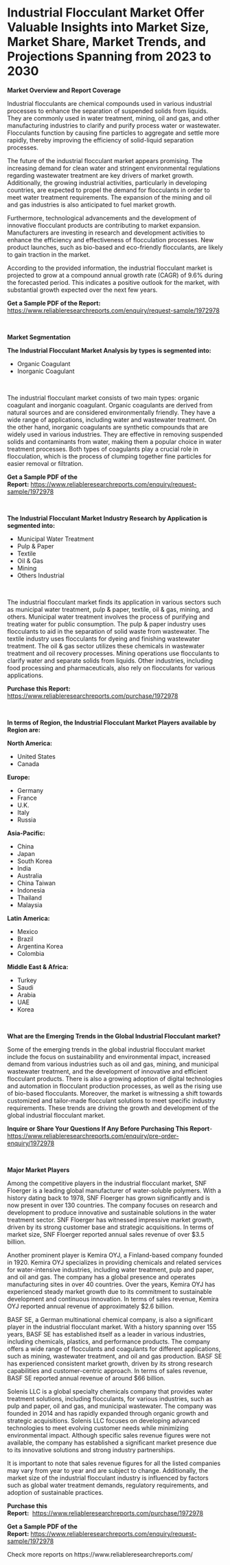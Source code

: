 <p><h1>Industrial Flocculant Market Offer Valuable Insights into Market Size, Market Share, Market Trends, and Projections Spanning from 2023 to 2030</h1></p><p><strong>Market Overview and Report Coverage</strong></p>
<p><p>Industrial flocculants are chemical compounds used in various industrial processes to enhance the separation of suspended solids from liquids. They are commonly used in water treatment, mining, oil and gas, and other manufacturing industries to clarify and purify process water or wastewater. Flocculants function by causing fine particles to aggregate and settle more rapidly, thereby improving the efficiency of solid-liquid separation processes.</p><p>The future of the industrial flocculant market appears promising. The increasing demand for clean water and stringent environmental regulations regarding wastewater treatment are key drivers of market growth. Additionally, the growing industrial activities, particularly in developing countries, are expected to propel the demand for flocculants in order to meet water treatment requirements. The expansion of the mining and oil and gas industries is also anticipated to fuel market growth.</p><p>Furthermore, technological advancements and the development of innovative flocculant products are contributing to market expansion. Manufacturers are investing in research and development activities to enhance the efficiency and effectiveness of flocculation processes. New product launches, such as bio-based and eco-friendly flocculants, are likely to gain traction in the market.</p><p>According to the provided information, the industrial flocculant market is projected to grow at a compound annual growth rate (CAGR) of 9.6% during the forecasted period. This indicates a positive outlook for the market, with substantial growth expected over the next few years.</p></p>
<p><strong>Get a Sample PDF of the Report:</strong> <a href="https://www.reliableresearchreports.com/enquiry/request-sample/1972978">https://www.reliableresearchreports.com/enquiry/request-sample/1972978</a></p>
<p>&nbsp;</p>
<p><strong>Market Segmentation</strong></p>
<p><strong>The Industrial Flocculant Market Analysis by types is segmented into:</strong></p>
<p><ul><li>Organic Coagulant</li><li>Inorganic Coagulant</li></ul></p>
<p>&nbsp;</p>
<p><p>The industrial flocculant market consists of two main types: organic coagulant and inorganic coagulant. Organic coagulants are derived from natural sources and are considered environmentally friendly. They have a wide range of applications, including water and wastewater treatment. On the other hand, inorganic coagulants are synthetic compounds that are widely used in various industries. They are effective in removing suspended solids and contaminants from water, making them a popular choice in water treatment processes. Both types of coagulants play a crucial role in flocculation, which is the process of clumping together fine particles for easier removal or filtration.</p></p>
<p><strong>Get a Sample PDF of the Report:</strong>&nbsp;<a href="https://www.reliableresearchreports.com/enquiry/request-sample/1972978">https://www.reliableresearchreports.com/enquiry/request-sample/1972978</a></p>
<p>&nbsp;</p>
<p><strong>The Industrial Flocculant Market Industry Research by Application is segmented into:</strong></p>
<p><ul><li>Municipal Water Treatment</li><li>Pulp & Paper</li><li>Textile</li><li>Oil & Gas</li><li>Mining</li><li>Others Industrial</li></ul></p>
<p>&nbsp;</p>
<p><p>The industrial flocculant market finds its application in various sectors such as municipal water treatment, pulp & paper, textile, oil & gas, mining, and others. Municipal water treatment involves the process of purifying and treating water for public consumption. The pulp & paper industry uses flocculants to aid in the separation of solid waste from wastewater. The textile industry uses flocculants for dyeing and finishing wastewater treatment. The oil & gas sector utilizes these chemicals in wastewater treatment and oil recovery processes. Mining operations use flocculants to clarify water and separate solids from liquids. Other industries, including food processing and pharmaceuticals, also rely on flocculants for various applications.</p></p>
<p><strong>Purchase this Report:</strong>&nbsp; <a href="https://www.reliableresearchreports.com/purchase/1972978">https://www.reliableresearchreports.com/purchase/1972978</a></p>
<p>&nbsp;</p>
<p><strong>In terms of Region, the Industrial Flocculant Market Players available by Region are:</strong></p>
<p>
    <p> <strong> North America: </strong>
        <ul>
            <li>United States</li>
            <li>Canada</li>
        </ul>
        </p> 
    <p> <strong> Europe: </strong>
        <ul>
            <li>Germany</li>
            <li>France</li>
            <li>U.K.</li>
            <li>Italy</li>
            <li>Russia</li>
        </ul>
        </p> 
    <p> <strong> Asia-Pacific: </strong>
        <ul>
            <li>China</li>
            <li>Japan</li>
            <li>South Korea</li>
            <li>India</li>
            <li>Australia</li>
            <li>China Taiwan</li>
            <li>Indonesia</li>
            <li>Thailand</li>
            <li>Malaysia</li>
        </ul>
        </p> 
    <p> <strong> Latin America: </strong>
        <ul>
            <li>Mexico</li>
            <li>Brazil</li>
            <li>Argentina Korea</li>
            <li>Colombia</li>
        </ul>
        </p> 
    <p> <strong> Middle East & Africa: </strong>
        <ul>
            <li>Turkey</li>
            <li>Saudi</li>
            <li>Arabia</li>
            <li>UAE</li>
            <li>Korea</li>
        </ul>
    </p>
    </p>
<p>&nbsp;</p>
<p><strong>What are the Emerging Trends in the Global Industrial Flocculant market?</strong></p>
<p><p>Some of the emerging trends in the global industrial flocculant market include the focus on sustainability and environmental impact, increased demand from various industries such as oil and gas, mining, and municipal wastewater treatment, and the development of innovative and efficient flocculant products. There is also a growing adoption of digital technologies and automation in flocculant production processes, as well as the rising use of bio-based flocculants. Moreover, the market is witnessing a shift towards customized and tailor-made flocculant solutions to meet specific industry requirements. These trends are driving the growth and development of the global industrial flocculant market.</p></p>
<p><strong>Inquire or Share Your Questions If Any Before Purchasing This Report</strong>- <a href="https://www.reliableresearchreports.com/enquiry/pre-order-enquiry/1972978">https://www.reliableresearchreports.com/enquiry/pre-order-enquiry/1972978</a></p>
<p>&nbsp;</p>
<p><strong>Major Market Players</strong></p>
<p><p>Among the competitive players in the industrial flocculant market, SNF Floerger is a leading global manufacturer of water-soluble polymers. With a history dating back to 1978, SNF Floerger has grown significantly and is now present in over 130 countries. The company focuses on research and development to produce innovative and sustainable solutions in the water treatment sector. SNF Floerger has witnessed impressive market growth, driven by its strong customer base and strategic acquisitions. In terms of market size, SNF Floerger reported annual sales revenue of over $3.5 billion.</p><p>Another prominent player is Kemira OYJ, a Finland-based company founded in 1920. Kemira OYJ specializes in providing chemicals and related services for water-intensive industries, including water treatment, pulp and paper, and oil and gas. The company has a global presence and operates manufacturing sites in over 40 countries. Over the years, Kemira OYJ has experienced steady market growth due to its commitment to sustainable development and continuous innovation. In terms of sales revenue, Kemira OYJ reported annual revenue of approximately $2.6 billion.</p><p>BASF SE, a German multinational chemical company, is also a significant player in the industrial flocculant market. With a history spanning over 155 years, BASF SE has established itself as a leader in various industries, including chemicals, plastics, and performance products. The company offers a wide range of flocculants and coagulants for different applications, such as mining, wastewater treatment, and oil and gas production. BASF SE has experienced consistent market growth, driven by its strong research capabilities and customer-centric approach. In terms of sales revenue, BASF SE reported annual revenue of around $66 billion.</p><p>Solenis LLC is a global specialty chemicals company that provides water treatment solutions, including flocculants, for various industries, such as pulp and paper, oil and gas, and municipal wastewater. The company was founded in 2014 and has rapidly expanded through organic growth and strategic acquisitions. Solenis LLC focuses on developing advanced technologies to meet evolving customer needs while minimizing environmental impact. Although specific sales revenue figures were not available, the company has established a significant market presence due to its innovative solutions and strong industry partnerships.</p><p>It is important to note that sales revenue figures for all the listed companies may vary from year to year and are subject to change. Additionally, the market size of the industrial flocculant industry is influenced by factors such as global water treatment demands, regulatory requirements, and adoption of sustainable practices.</p></p>
<p><strong>Purchase this Report:</strong>&nbsp;&nbsp;<a href="https://www.reliableresearchreports.com/purchase/1972978">https://www.reliableresearchreports.com/purchase/1972978</a></p>
<p></p>
<p><strong>Get a Sample PDF of the Report:</strong>&nbsp;<a href="https://www.reliableresearchreports.com/enquiry/request-sample/1972978">https://www.reliableresearchreports.com/enquiry/request-sample/1972978</a></p>
<p>Check more reports on https://www.reliableresearchreports.com/</p>